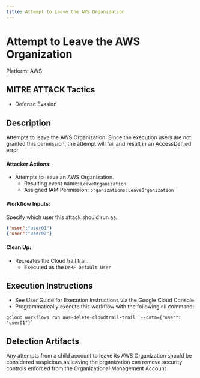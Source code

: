 ```yaml
---
title: Attempt to Leave the AWS Organization
---
```


# Attempt to Leave the AWS Organization


Platform: AWS

## MITRE ATT&CK Tactics


- Defense Evasion

## Description


Attempts to leave the AWS Organization.  Since the execution users are not granted this permission, the attempt will fail and result in an AccessDenied error.

#### Attacker Actions: 

- Attempts to leave an AWS Organization.
  - Resulting event name: `LeaveOrganization`
  - Assigned IAM Permission: `organizations:LeaveOrganization`

#### Workflow Inputs: 
Specify which user this attack should run as.   
```json
{"user":"user01"}
{"user":"user02"}
```
#### Clean Up: 

- Recreates the CloudTrail trail.
  - Executed as the `DeRF Default User`


## Execution Instructions

- See User Guide for Execution Instructions via the Google Cloud Console
- Programmatically execute this workflow with the following cli command:

```
gcloud workflows run aws-delete-cloudtrail-trail `--data={"user": "user01"}` 
```


## Detection Artifacts


Any attempts from a child account to leave its AWS Organization should be considered suspicious as leaving the organization can remove security controls enforced from the Organizational Management Account


